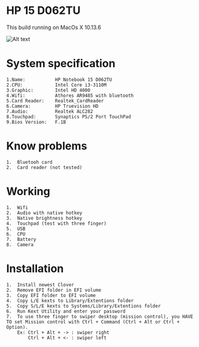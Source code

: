 # HP 15 D062TU
This build running on MacOs X 10.13.6

![Alt text](https://ivanov-audio.com/wp-content/uploads/2014/01/Hackintosh-Featured-Image.png)

# System specification
    1.Name:           HP Notebook 15 D062TU
    2.CPU:            Intel Core i3-3110M
    3.Graphic:        Intel HD 4000
    4.Wifi:           Athores AR9485 with bluetooth
    5.Card Reader:    Realtek_CardReader
    6.Camera:         HP Truevision HD  
    7.Audio:          Realtek ALC282
    8.Touchpad:       Synaptics PS/2 Port TouchPad
    9.Bios Version:   F.1B

# Know problems
    1.  Bluetooh card
    2.  Card reader (not tested)

# Working
    1.  Wifi
    2.  Audio with native hotkey
    3.  Native brightness hotkey
    4.  Touchpad (test with three finger)
    5.  USB 
    6.  CPU
    7.  Battery
    8.  Camera
    
# Installation
    1.  Install newest Clover
    2.  Remove EFI folder in EFI volume
    3.  Copy EFI folder to EFI volume
    4.  Copy L/E kexts to Library/Extentions folder
    5.  Copy S/L/E kexts to Systems/Library/Extentions folder
    6.  Run Kext Utility and enter your password
    7.  To use three finger to swiper desktop (mission control), you HAVE TO set Mission control with Ctrl + Command (Ctrl + Alt or Ctrl + Option).
        Ex: Ctrl + Alt + -> : swiper right
            Ctrl + Alt + <- : swiper left
